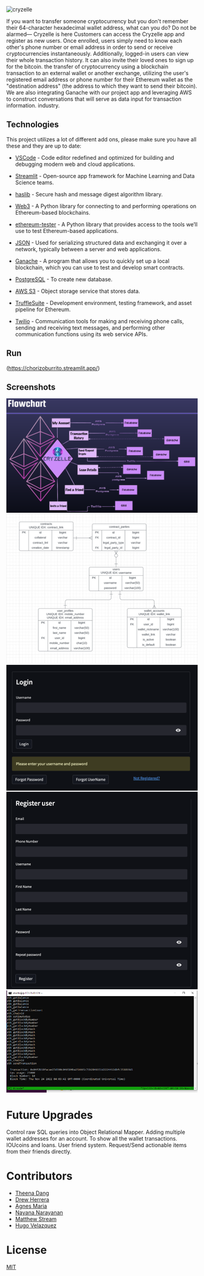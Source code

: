 
![cryzelle](https://user-images.githubusercontent.com/105394703/203482962-f7d647ab-71dd-42dc-bbd9-06f524eaef1b.png)




If you want to transfer someone cryptocurrency but you don't remember their 64-character hexadecimal wallet address, what can you do? Do not be alarmed— Cryzelle is here Customers can access the Cryzelle app and register as new users. Once enrolled, users simply need to know each other's phone number or email address in order to send or receive cryptocurrencies instantaneously. Additionally, logged-in users can view their whole transaction history. It can also invite their loved ones to sign up for the bitcoin. the transfer of cryptocurrency using a blockchain transaction to an external wallet or another exchange, utilizing the user's registered email address or phone number for their Ethereum wallet as the "destination address" (the address to which they want to send their bitcoin). We are also integrating Ganache with our project app and leveraging AWS to construct conversations that will serve as data input for transaction information. industry.

## Technologies
This project utilizes a lot of different add ons, please make sure you have all these and they are up to date:

* [VSCode](https://code.visualstudio.com/) - Code editor redefined and optimized for building and debugging modern web and cloud applications.

* [Streamlit](https://streamlit.io/) - Open-source app framework for Machine Learning and Data Science teams.

* [haslib](https://docs.python.org/3/library/hashlib.html) - Secure hash and message digest algorithm library.

* [Web3](https://web3.foundation/) - A Python library for connecting to and performing operations on Ethereum-based blockchains.

* [ethereum-tester](https://pypi.org/project/ethereum-tester/0.1.0a4/) - A Python library that provides access to the tools we’ll use to test Ethereum-based applications.

* [JSON](https://www.json.org/json-en.html) - Used for serializing structured data and exchanging it over a network, typically between a server and web applications.

* [Ganache](https://trufflesuite.com/ganache/) - A program that allows you to quickly set up a local blockchain, which you can use to test and develop smart contracts.

* [PostgreSQL](https://www.postgresql.org/) - To create new database.

* [AWS S3](https://aws.amazon.com/) - Object storage service that stores data.

* [TruffleSuite](https://trufflesuite.com/) -  Development environment, testing framework, and asset pipeline for Ethereum.

* [Twilio](https://www.twilio.com/) - Communication tools for making and receiving phone calls, sending and receiving text messages, and performing other communication functions using its web service APIs.

## Run

(https://chorizoburrito.streamlit.app/)

## Screenshots
![Flowchart.png](Screenshots/Flowchart.png)
![Database.png](Screenshots/Database.png)
![chorizoburrito.png](Screenshots/chorizoburrito.png)
![jollibeechicken.streamlit.png](Screenshots/jollibeechicken.streamlit.png)
![Transaction.png](Screenshots/Transaction.png)


# Future Upgrades
Control raw SQL queries into Object Relational Mapper.
Adding multiple wallet addresses for an account.
To show all the wallet transactions.
IOUcoins and loans.
User friend system.
Request/Send actionable items from their friends directly.

# Contributors

- [Theena Dang](https://github.com/Th33na)
- [Drew Herrera](https://github.com/drew94591)
- [Agnes Maria](https://github.com/agnesmaria1)
- [Nayana Narayanan](https://github.com/nayananarayananp)
- [Matthew Stream](https://github.com/MC-Stream)
- [Hugo Velazquez](https://github.com/HugoWLA)

# License
[MIT](license)
